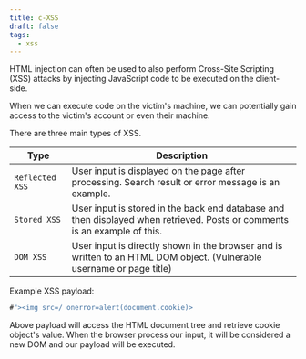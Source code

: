 ```yaml
---
title: c-XSS
draft: false
tags:
  - xss
---
```

HTML injection can often be used to also perform Cross-Site Scripting (XSS) attacks by injecting JavaScript code to be executed on the client-side.

When we can execute code on the victim's machine, we can potentially gain access to the victim's account or even their machine.

There are three main types of XSS. 

| Type            | Description                                                                                                               |
| --------------- | ------------------------------------------------------------------------------------------------------------------------- |
| `Reflected XSS` | User input is displayed on the page after processing. Search result or error message is an example.                       |
| `Stored XSS`    | User input is stored in the back end database and then displayed when retrieved. Posts or comments is an example of this. |
| `DOM XSS`       | User input is directly shown in the browser and is written to an HTML DOM object. (Vulnerable username or page title)     |
Example XSS payload:

```javascript
#"><img src=/ onerror=alert(document.cookie)>
```

Above payload will access the HTML document tree and retrieve cookie object's value. When the browser process our input, it will be considered a new DOM and our payload will be executed.

